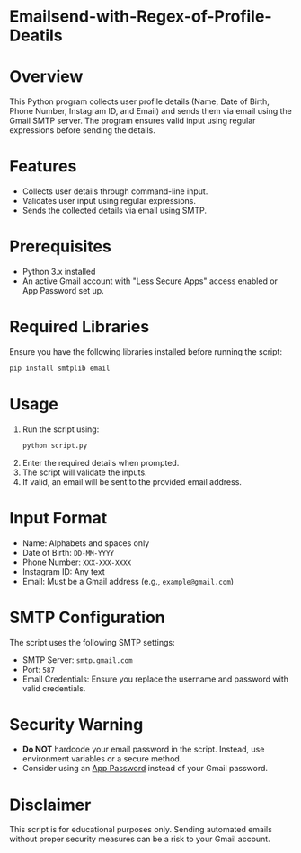# Emailsend-with-Regex-of-Profile-Deatils
# Overview
This Python program collects user profile details (Name, Date of Birth, Phone Number, Instagram ID, and Email) and sends them via email using the Gmail SMTP server. The program ensures valid input using regular expressions before sending the details.

# Features
- Collects user details through command-line input.
- Validates user input using regular expressions.
- Sends the collected details via email using SMTP.

# Prerequisites
- Python 3.x installed
- An active Gmail account with "Less Secure Apps" access enabled or App Password set up.

# Required Libraries
Ensure you have the following libraries installed before running the script:
```sh
pip install smtplib email
```

# Usage
1. Run the script using:
   ```sh
   python script.py
   ```
2. Enter the required details when prompted.
3. The script will validate the inputs.
4. If valid, an email will be sent to the provided email address.

# Input Format
- Name: Alphabets and spaces only
- Date of Birth: `DD-MM-YYYY`
- Phone Number: `XXX-XXX-XXXX`
- Instagram ID: Any text
- Email: Must be a Gmail address (e.g., `example@gmail.com`)

# SMTP Configuration
The script uses the following SMTP settings:
- SMTP Server: `smtp.gmail.com`
- Port: `587`
- Email Credentials: Ensure you replace the username and password with valid credentials.

# Security Warning
- **Do NOT** hardcode your email password in the script. Instead, use environment variables or a secure method.
- Consider using an [App Password](https://support.google.com/accounts/answer/185833) instead of your Gmail password.

# Disclaimer
This script is for educational purposes only. Sending automated emails without proper security measures can be a risk to your Gmail account.

